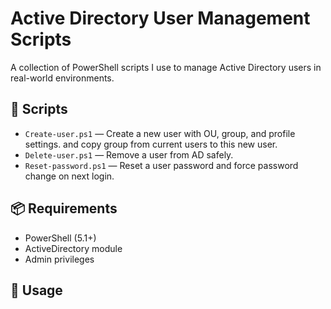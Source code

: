 # Active Directory User Management Scripts

A collection of PowerShell scripts I use to manage Active Directory users in real-world environments.

## 🔧 Scripts

- `Create-user.ps1` — Create a new user with OU, group, and profile settings. and copy group from current users to this new user.
- `Delete-user.ps1` — Remove a user from AD safely.
- `Reset-password.ps1` — Reset a user password and force password change on next login.

## 📦 Requirements

- PowerShell (5.1+)
- ActiveDirectory module
- Admin privileges

## 🚀 Usage

```powershell
